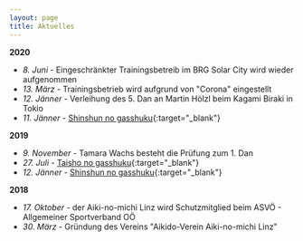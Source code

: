 ```yaml
---
layout: page
title: Aktuelles
---
```



<div class="container block" markdown="1">

**2020**

* _8. Juni_ - Eingeschränkter Trainingsbetreib im BRG Solar City wird wieder aufgenommen
* _13. März_ - Trainingsbetrieb wird aufgrund von "Corona" eingestellt
* _12. Jänner_ - Verleihung des 5. Dan an Martin Hölzl beim Kagami Biraki in Tokio
* _11. Jänner_ - [Shinshun no gasshuku](https://www.facebook.com/aikinomichilinz/photos/pcb.2469373419944097/2469359846612121/?type=3&theater){:target="_blank"}

**2019**

* _9. November_ - Tamara Wachs besteht die Prüfung zum 1. Dan
* _27. Juli_ - [Taisho no gasshuku](https://www.facebook.com/aikinomichilinz/photos/pcb.2324299254451515/2324293644452076/?type=3&theater){:target="_blank"}
* _12. Jänner_ - [Shinshun no gasshuku](https://www.facebook.com/aikinomichilinz/photos/pcb.2202032180011557/2202025876678854/?type=3&theater){:target="_blank"}

**2018**

* _17. Oktober_ - der Aiki-no-michi Linz wird Schutzmitglied beim ASVÖ - Allgemeiner Sportverband OÖ
* _30. März_ - Gründung des Vereins "Aikido-Verein Aiki-no-michi Linz"

</div>